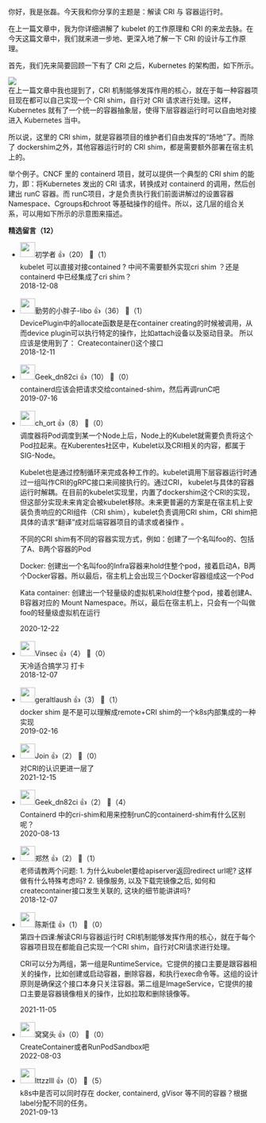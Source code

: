 你好，我是张磊。今天我和你分享的主题是：解读 CRI 与 容器运行时。

在上一篇文章中，我为你详细讲解了 kubelet 的工作原理和 CRI 的来龙去脉。在今天这篇文章中，我们就来进一步地、更深入地了解一下 CRI 的设计与工作原理。

首先，我们先来简要回顾一下有了 CRI 之后，Kubernetes 的架构图，如下所示。

![](https://static001.geekbang.org/resource/image/70/38/7016633777ec41da74905bfb91ae7b38.png?wh=1940%2A1183)  
在上一篇文章中我也提到了，CRI 机制能够发挥作用的核心，就在于每一种容器项目现在都可以自己实现一个 CRI shim，自行对 CRI 请求进行处理。这样，Kubernetes 就有了一个统一的容器抽象层，使得下层容器运行时可以自由地对接进入 Kubernetes 当中。

所以说，这里的 CRI shim，就是容器项目的维护者们自由发挥的“场地”了。而除了 dockershim之外，其他容器运行时的 CRI shim，都是需要额外部署在宿主机上的。

举个例子。CNCF 里的 containerd 项目，就可以提供一个典型的 CRI shim 的能力，即：将Kubernetes 发出的 CRI 请求，转换成对 containerd 的调用，然后创建出 runC 容器。而 runC项目，才是负责执行我们前面讲解过的设置容器 Namespace、Cgroups和chroot 等基础操作的组件。所以，这几层的组合关系，可以用如下所示的示意图来描述。
<div><strong>精选留言（12）</strong></div><ul>
<li><img src="https://static001.geekbang.org/account/avatar/00/0f/e9/91/4219d305.jpg" width="30px"><span>初学者</span> 👍（20） 💬（1）<div>kubelet 可以直接对接contained ? 中间不需要额外实现cri shim ？还是containerd 中已经集成了cri shim？</div>2018-12-08</li><br/><li><img src="https://static001.geekbang.org/account/avatar/00/11/ac/c8/4b1c0d40.jpg" width="30px"><span>勤劳的小胖子-libo</span> 👍（36） 💬（1）<div>DevicePlugin中的allocate函数是是在container creating的时候被调用，从而device plugin可以执行特定的操作，比如attach设备以及驱动目录。
所以应该是使用到了：
Createcontainer()这个接口
</div>2018-12-11</li><br/><li><img src="https://static001.geekbang.org/account/avatar/00/0f/c1/60/f5439f04.jpg" width="30px"><span>Geek_dn82ci</span> 👍（10） 💬（0）<div>containerd应该会把请求交给contained-shim，然后再调runC吧</div>2019-07-16</li><br/><li><img src="" width="30px"><span>ch_ort</span> 👍（8） 💬（0）<div>调度器将Pod调度到某一个Node上后，Node上的Kubelet就需要负责将这个Pod拉起来。在Kuberentes社区中，Kubelet以及CRI相关的内容，都属于SIG-Node。

Kubelet也是通过控制循环来完成各种工作的。kubelet调用下层容器运行时通过一组叫作CRI的gRPC接口来间接执行的。通过CRI， kubelet与具体的容器运行时解耦。在目前的kubelet实现里，内置了dockershim这个CRI的实现，但这部分实现未来肯定会被kubelet移除。未来更普遍的方案是在宿主机上安装负责响应的CRI组件（CRI shim），kubelet负责调用CRI shim，CRI shim把具体的请求“翻译”成对后端容器项目的请求或者操作 。

不同的CRI shim有不同的容器实现方式，例如：创建了一个名叫foo的、包括了A、B两个容器的Pod

Docker: 创建出一个名叫foo的Infra容器来hold住整个pod，接着启动A，B两个Docker容器。所以最后，宿主机上会出现三个Docker容器组成这一个Pod

Kata container: 创建出一个轻量级的虚拟机来hold住整个pod，接着创建A、B容器对应的 Mount Namespace。所以，最后在宿主机上，只会有一个叫做foo的轻量级虚拟机在运行


</div>2020-12-22</li><br/><li><img src="https://static001.geekbang.org/account/avatar/00/12/bb/f6/af833125.jpg" width="30px"><span>Vinsec</span> 👍（4） 💬（0）<div>天冷适合搞学习 打卡</div>2018-12-07</li><br/><li><img src="https://static001.geekbang.org/account/avatar/00/12/9b/a8/6a391c66.jpg" width="30px"><span>geraltlaush</span> 👍（3） 💬（1）<div>docker shim 是不是可以理解成remote+CRI shim的一个k8s内部集成的一种实现</div>2019-02-16</li><br/><li><img src="https://static001.geekbang.org/account/avatar/00/0f/7c/59/dc9bbb21.jpg" width="30px"><span>Join</span> 👍（2） 💬（0）<div>对CRI的认识更进一层了</div>2021-12-15</li><br/><li><img src="https://static001.geekbang.org/account/avatar/00/0f/c1/60/f5439f04.jpg" width="30px"><span>Geek_dn82ci</span> 👍（2） 💬（4）<div>Containerd 中的cri-shim和用来控制runC的containerd-shim有什么区别呢？</div>2020-08-13</li><br/><li><img src="https://static001.geekbang.org/account/avatar/00/0f/76/5c/416bcce6.jpg" width="30px"><span>郑然</span> 👍（2） 💬（1）<div>老师请教两个问题: 
1. 为什么kubelet要给apiserver返回redirect url呢? 这样做有什么特殊考虑吗?
2. 镜像服务, 以及下载完镜像之后, 如何和createcontainer接口发生关联的, 这块的细节能讲讲吗?</div>2018-12-07</li><br/><li><img src="https://static001.geekbang.org/account/avatar/00/13/37/3b/495e2ce6.jpg" width="30px"><span>陈斯佳</span> 👍（1） 💬（0）<div>第四十四课:解读CRI与容器运行时
CRI机制能够发挥作用的核心，就在于每个容器项目现在都能自己实现一个CRI shim，自行对CRI请求进行处理。

CRI可以分为两组，第一组是RuntimeService。它提供的接口主要是跟容器相关的操作，比如创建或启动容器，删除容器，和执行exec命令等。这组的设计原则是确保这个接口本身只关注容器。第二组是ImageService，它提供的接口主要是容器镜像相关的操作，比如拉取和删除镜像等。</div>2021-11-05</li><br/><li><img src="https://static001.geekbang.org/account/avatar/00/10/3b/ba/3b30dcde.jpg" width="30px"><span>窝窝头</span> 👍（0） 💬（0）<div>CreateContainer或者RunPodSandbox吧</div>2022-08-03</li><br/><li><img src="https://static001.geekbang.org/account/avatar/00/10/dd/eb/80f9d212.jpg" width="30px"><span>lttzzlll</span> 👍（0） 💬（5）<div>k8s中是否可以同时存在 docker, containerd, gVisor 等不同的容器？根据label分配不同的任务。</div>2021-09-13</li><br/>
</ul>